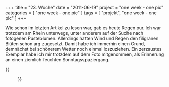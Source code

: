 +++
title = "23. Woche"
date = "2011-06-19"
project = "one week - one pic"
categories = [ "one week - one pic" ]
tags = [ "projekt", "one week - one pic" ]
+++

Wie schon im letzten Artikel zu lesen war, gab es heute Regen pur. Ich war trotzdem am Rhein unterwegs, unter anderem auf der Suche nach fotogenen Pusteblumen. Allerdings hatten Wind und Regen den filigranen Blüten schon arg zugesetzt. Damit habe ich immerhin einen Grund, demnächst bei schönerem Wetter noch einmal loszuziehen. Ein zerzaustes Exemplar habe ich mir trotzdem auf dem Foto mitgenommen, als Erinnerung an einen ziemlich feuchten Sonntagsspaziergang.

{{<figure src="/images/1week1pic/20110619-163046-034.jpg" title="Regentrotz">}}
